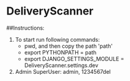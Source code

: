 # DeliveryScanner
##Instructions:
1. To start run following commands:
    - pwd, and then copy the path 'path'
    - export PYTHONPATH = path
    - export DJANGO_SETTINGS_MODULE = DeliveryScanner.settings.dev
2. Admin SuperUser: 
    admin, 1234567del